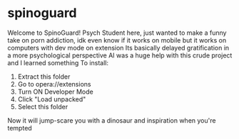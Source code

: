 # spinoguard
Welcome to SpinoGuard!
Psych Student here, just wanted to make a funny take on porn addiction, idk even know if it works on mobile but it works on computers with dev mode on extension
Its basically delayed gratification in a more psychological perspective
AI was a huge help with this crude project and I learned something
To install:
1. Extract this folder
2. Go to opera://extensions
3. Turn ON Developer Mode
4. Click "Load unpacked"
5. Select this folder

Now it will jump-scare you with a dinosaur and inspiration when you're tempted

